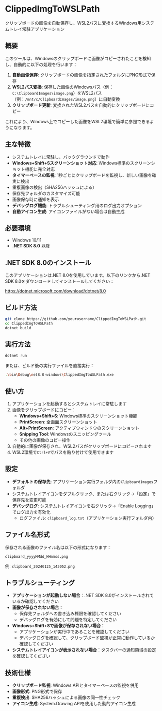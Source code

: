 # ClippedImgToWSLPath

クリップボードの画像を自動保存し、WSL2パスに変換するWindows用システムトレイ常駐アプリケーション

## 概要

このツールは、Windowsのクリップボードに画像がコピーされたことを検知し、自動的に以下の処理を行います：

1. **自動画像保存**: クリップボードの画像を指定されたフォルダにPNG形式で保存
2. **WSL2パス変換**: 保存した画像のWindowsパス（例：`C:\ClipboardImages\image.png`）をWSL2パス（例：`/mnt/c/ClipboardImages/image.png`）に自動変換
3. **クリップボード更新**: 変換されたWSL2パスを自動的にクリップボードにコピー

これにより、Windows上でコピーした画像をWSL2環境で簡単に参照できるようになります。

## 主な特徴

- システムトレイに常駐し、バックグラウンドで動作
- **Windows+Shift+Sスクリーンショット対応**: Windows標準のスクリーンショット機能に完全対応
- **タイマーベースの監視**: 1秒ごとにクリップボードを監視し、新しい画像を確実に検出
- 重複画像の検出（SHA256ハッシュによる）
- 保存先フォルダのカスタマイズ可能
- 画像保存時に通知を表示
- **デバッグログ機能**: トラブルシューティング用のログ出力オプション
- **自動アイコン生成**: アイコンファイルがない場合は自動生成

## 必要環境

- Windows 10/11
- **.NET SDK 8.0** 以降

## .NET SDK 8.0のインストール

このアプリケーションは.NET 8.0を使用しています。以下のリンクから.NET SDK 8.0をダウンロードしてインストールしてください：

https://dotnet.microsoft.com/download/dotnet/8.0

## ビルド方法

```bash
git clone https://github.com/yourusername/ClippedImgToWSLPath.git
cd ClippedImgToWSLPath
dotnet build
```

## 実行方法

```bash
dotnet run
```

または、ビルド後の実行ファイルを直接実行：

```bash
.\bin\Debug\net8.0-windows\ClippedImgToWSLPath.exe
```

## 使い方

1. アプリケーションを起動するとシステムトレイに常駐します
2. 画像をクリップボードにコピー：
   - **Windows+Shift+S**: Windows標準のスクリーンショット機能
   - **PrintScreen**: 全画面スクリーンショット
   - **Alt+PrintScreen**: アクティブウィンドウのスクリーンショット
   - **Snipping Tool**: Windowsのスニッピングツール
   - その他の画像のコピー操作
3. 自動的に画像が保存され、WSL2パスがクリップボードにコピーされます
4. WSL2環境で`Ctrl+V`でパスを貼り付けて使用できます

## 設定

- **デフォルトの保存先**: アプリケーション実行フォルダ内の`ClipboardImages`フォルダ
- システムトレイアイコンをダブルクリック、または右クリック→「設定」で保存先を変更可能
- **デバッグログ**: システムトレイアイコンを右クリック→「Enable Logging」でログ出力を有効化
  - ログファイル: `clipboard_log.txt`（アプリケーション実行フォルダ内）

## ファイル名形式

保存される画像のファイル名は以下の形式になります：
```
clipboard_yyyyMMdd_HHmmss.png
```
例: `clipboard_20240125_143052.png`

## トラブルシューティング

- **アプリケーションが起動しない場合**：.NET SDK 8.0がインストールされているか確認してください
- **画像が保存されない場合**：
  - 保存先フォルダへの書き込み権限を確認してください
  - デバッグログを有効にして問題を特定してください
- **Windows+Shift+Sで画像が保存されない場合**：
  - アプリケーションが実行中であることを確認してください
  - デバッグログを確認して、クリップボード監視が正常に動作しているか確認してください
- **システムトレイアイコンが表示されない場合**：タスクバーの通知領域の設定を確認してください

## 技術仕様

- **クリップボード監視**: Windows APIとタイマーベースの監視を併用
- **画像形式**: PNG形式で保存
- **重複検出**: SHA256ハッシュによる画像の同一性チェック
- **アイコン生成**: System.Drawing APIを使用した動的アイコン生成
